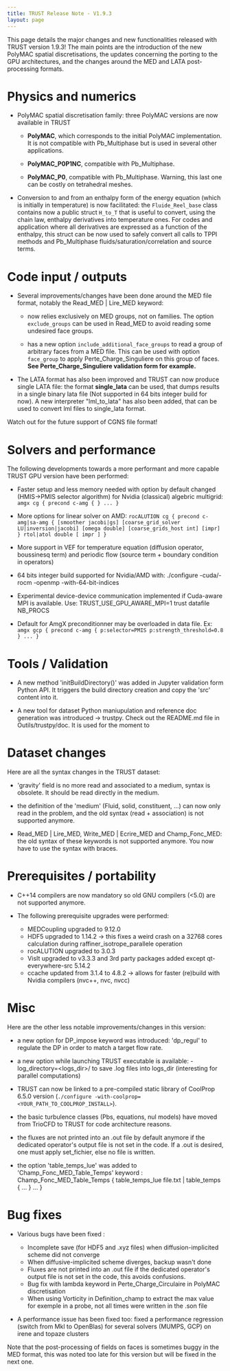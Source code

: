 ```yaml
---
title: TRUST Release Note - V1.9.3
layout: page
---
```


This page details the major changes and new functionalities released with TRUST version 1.9.3!
The main points are the introduction of the new PolyMAC spatial discretisations, the updates concerning the porting to the GPU architectures, and the changes around the MED and LATA post-processing formats.

# Physics and numerics

- PolyMAC spatial discretisation family: three PolyMAC versions are now available in TRUST

	- **PolyMAC**, which corresponds to the initial PolyMAC implementation. It is not compatible with Pb_Multiphase  but is used in several other applications.
	
    - **PolyMAC_P0P1NC**, compatible with Pb_Multiphase.  
    
    - **PolyMAC_P0**, compatible with Pb_Multiphase. Warning, this last one can be costly on tetrahedral meshes.

- Conversion to and from an enthalpy form of the energy equation (which is initially in temperature) is now facilitated: the `Fluide_Reel_base` class contains now a public struct `H_to_T` that is useful to convert, using the chain law, enthalpy derivatives into temperature ones. For codes and application where all derivatives are expressed as a function of the enthalpy, this struct can be now used to safely convert all calls to TPPI methods and Pb_Multiphase fluids/saturation/correlation and source terms.
    
# Code input / outputs

- Several improvements/changes have been done around the MED file format, notably the Read\_MED \| Lire\_MED keyword:

	- now relies exclusively on MED groups, not on families. The option `exclude_groups` can be used in Read_MED to avoid reading some undesired face groups.
	
    - has a new option `include_additional_face_groups` to read a group of arbitrary faces from a MED file. This can be used with option `face_group` to apply Perte_Charge_Singuliere on this group of faces. **See Perte_Charge_Singuliere validation form for example.**
    
- The LATA format has also been improved and TRUST can now produce single LATA file: the format **single_lata** can be used, that dumps results in a single binary lata file (Not supported in 64 bits integer build for now). A new interpreter "lml\_to\_lata" has also been added, that can be used to convert lml files to single\_lata format.


Watch out for the future support of CGNS file format!

# Solvers and performance

The following developments towards a more performant and more capable TRUST GPU version have been performed:

- Faster setup and less memory needed with option by default changed (HMIS->PMIS selector algorithm) for Nvidia (classical) algebric multigrid: `amgx cg { precond c-amg { } ... }`

- More options for linear solver on AMD: `rocALUTION cg { precond c-amg|sa-amg { [smoother jacobi|gs] [coarse_grid_solver LU|inversion|jacobi] [omega double] [coarse_grids_host int] [impr] } rtol|atol double [ impr ] }`

- More support in VEF for temperature equation (diffusion operator, boussinesq term) and periodic flow (source term + boundary condition in operators)

- 64 bits integer build supported for Nvidia/AMD with: ./configure -cuda/-rocm -openmp -with-64-bit-indices

- Experimental device-device communication implemented if Cuda-aware MPI is available. Use: TRUST\_USE\_GPU\_AWARE\_MPI=1 trust datafile NB_PROCS

- Default for AmgX preconditionner may be overloaded in data file. Ex: `amgx gcp { precond c-amg { p:selector=PMIS p:strength_threshold=0.8 } ... }`

# Tools / Validation

- A new method 'initBuildDirectory()' was added in Jupyter validation form Python API. It triggers the build directory creation and copy the 'src' content into it.

- A new tool for dataset Python maniupulation and reference doc generation was introduced -> trustpy. Check out the README.md file in Outils/trustpy/doc. It is used for the moment to 


# Dataset changes

Here are all the syntax changes in the TRUST dataset:

- 'gravity' field is no more read and associated to a medium, syntax is obsolete. It should be read directly in the medium.

- the definition of the 'medium' (Fluid, solid, constituent, ...) can now only read in the problem, and the old syntax (read + association) is not supported anymore.

- Read\_MED \| Lire\_MED, Write\_MED \| Ecrire\_MED and Champ\_Fonc\_MED: the old syntax of these keywords is not supported anymore. You now have to use the syntax with braces.

# Prerequisites / portability

- C++14 compilers are now mandatory so old GNU compilers (<5.0) are not supported anymore.

- The following prerequisite upgrades were performed:
	- MEDCoupling upgraded to 9.12.0
    - HDF5 upgraded to 1.14.2 -> this fixes a weird crash on a 32768 cores calculation during raffiner_isotrope_parallele operation
    - rocALUTION upgraded to 3.0.3
    - VisIt upgraded to v3.3.3 and 3rd party packages added except qt-everywhere-src 5.14.2
    - ccache updated from 3.1.4 to 4.8.2 -> allows for faster (re)build with Nvidia compilers (nvc++, nvc, nvcc)

# Misc

Here are the other less notable improvements/changes in this version:

- a new option for DP_impose keyword was introduced: 'dp\_regul' to regulate the DP in order to match a target flow rate.

- a new option while launching TRUST executable is available: -log_directory=<logs_dir>/ to save .log files into logs\_dir (interesting for parallel computations)

- TRUST can now be linked to a pre-compiled static library of CoolProp 6.5.0 version (`./configure -with-coolprop=<YOUR_PATH_TO_COOLPROP_INSTALL>`).

- the basic turbulence classes (Pbs, equations, nul models) have moved from TrioCFD to TRUST for code architecture reasons.

- the fluxes are not printed into an .out file by default anymore if the dedicated operator's output file is not set in the code. If a .out is desired, one must apply set\_fichier, else no file is written.

- the option 'table\_temps\_lue' was added to 'Champ\_Fonc\_MED\_Table\_Temps' keyword : Champ\_Fonc\_MED\_Table\_Temps { table\_temps\_lue file.txt \| table\_temps { ... } ... }

# Bug fixes

- Various bugs have been fixed :

	- Incomplete save (for HDF5 and .xyz files) when diffusion-implicited scheme did not converge
    - When diffusive-implicited scheme diverges, backup wasn't done
    - Fluxes are not printed into an .out file if the dedicated operator's output file is not set in the code, this avoids confusions.
    - Bug fix with lambda keyword in Perte_Charge_Circulaire in PolyMAC discretisation
    - When using Vorticity in Definition_champ to extract the max value for exemple in a probe, not all times were written in the .son file
    
- A performance issue has been fixed too: fixed a performance regression (switch from Mkl to OpenBlas) for several solvers (MUMPS, GCP) on irene and topaze clusters


Note that the post-processing of fields on faces is sometimes buggy in the MED format, this was noted too late for this version but will be fixed in the next one.
